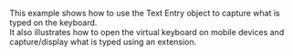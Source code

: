 This example shows how to use the Text Entry object to capture what is typed on the keyboard.  
It also illustrates how to open the virtual keyboard on mobile devices and capture/display what is typed using an extension.
